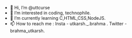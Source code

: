 - 👋 Hi, I’m @uttcurse
- 👀 I’m interested in coding, technophile.
- 🌱 I’m currently learning C,HTML,CSS,NodeJS.
- 📫 How to reach me : Insta - utkarsh._.brahma . Twitter - brahma_utkarsh.

<!---
uttcurse/uttcurse is a ✨ special ✨ repository because its `README.md` (this file) appears on your GitHub profile.
You can click the Preview link to take a look at your changes.
--->
